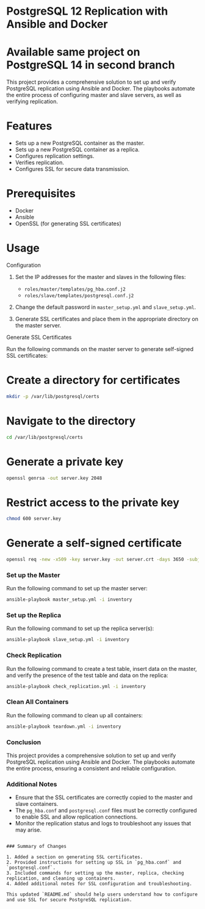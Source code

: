 # PostgreSQL 12 Replication with Ansible and Docker

# Available same project on PostgreSQL 14 in second branch

This project provides a comprehensive solution to set up and verify PostgreSQL replication using Ansible and Docker. The playbooks automate the entire process of configuring master and slave servers, as well as verifying replication.

# Features

- Sets up a new PostgreSQL container as the master.
- Sets up a new PostgreSQL container as a replica.
- Configures replication settings.
- Verifies replication.
- Configures SSL for secure data transmission.

# Prerequisites

- Docker
- Ansible
- OpenSSL (for generating SSL certificates)

# Usage

Configuration

1. Set the IP addresses for the master and slaves in the following files:
   - `roles/master/templates/pg_hba.conf.j2`
   - `roles/slave/templates/postgresql.conf.j2`

2. Change the default password in `master_setup.yml` and `slave_setup.yml`.

3. Generate SSL certificates and place them in the appropriate directory on the master server.

Generate SSL Certificates

Run the following commands on the master server to generate self-signed SSL certificates:


# Create a directory for certificates
```bash
mkdir -p /var/lib/postgresql/certs
```
# Navigate to the directory
```bash
cd /var/lib/postgresql/certs
```
# Generate a private key
```bash
openssl genrsa -out server.key 2048
```
# Restrict access to the private key
```bash
chmod 600 server.key
```
# Generate a self-signed certificate
```bash
openssl req -new -x509 -key server.key -out server.crt -days 3650 -subj "/CN=$(hostname)"
```
### Set up the Master

Run the following command to set up the master server:

```bash
ansible-playbook master_setup.yml -i inventory
```

### Set up the Replica

Run the following command to set up the replica server(s):

```bash
ansible-playbook slave_setup.yml -i inventory
```

### Check Replication

Run the following command to create a test table, insert data on the master, and verify the presence of the test table and data on the replica:

```bash
ansible-playbook check_replication.yml -i inventory
```

### Clean All Containers

Run the following command to clean up all containers:

```bash
ansible-playbook teardown.yml -i inventory
```

### Conclusion

This project provides a comprehensive solution to set up and verify PostgreSQL replication using Ansible and Docker. The playbooks automate the entire process, ensuring a consistent and reliable configuration.

### Additional Notes

- Ensure that the SSL certificates are correctly copied to the master and slave containers.
- The `pg_hba.conf` and `postgresql.conf` files must be correctly configured to enable SSL and allow replication connections.
- Monitor the replication status and logs to troubleshoot any issues that may arise.
```

### Summary of Changes

1. Added a section on generating SSL certificates.
2. Provided instructions for setting up SSL in `pg_hba.conf` and `postgresql.conf`.
3. Included commands for setting up the master, replica, checking replication, and cleaning up containers.
4. Added additional notes for SSL configuration and troubleshooting.

This updated `README.md` should help users understand how to configure and use SSL for secure PostgreSQL replication.
